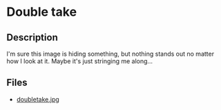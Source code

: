 # Double take

## Description

I'm sure this image is hiding something, but nothing stands out no matter how I look at it. Maybe it's just stringing me along...

## Files

* [doubletake.jpg](files/doubletake.jpg)

